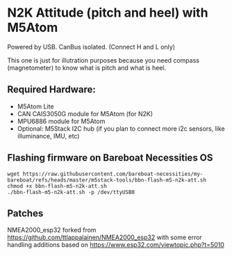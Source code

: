 # N2K Attitude (pitch and heel) with M5Atom

Powered by USB. CanBus isolated. (Connect H and L only)

This one is just for illutration purposes because you need compass (magnetometer)
to know what is pitch and what is heel.

## Required Hardware:

- M5Atom Lite
- CAN CAIS3050G module for M5Atom (for N2K)
- MPU6886 module for M5Atom
- Optional: M5Stack I2C hub (if you plan to connect more i2c sensors, like illuminance, IMU, etc)

## Flashing firmware on Bareboat Necessities OS

````
wget https://raw.githubusercontent.com/bareboat-necessities/my-bareboat/refs/heads/master/m5stack-tools/bbn-flash-m5-n2k-att.sh
chmod +x bbn-flash-m5-n2k-att.sh
./bbn-flash-m5-n2k-att.sh -p /dev/ttyUSB0
````

## Patches

NMEA2000_esp32 forked from https://github.com/ttlappalainen/NMEA2000_esp32
with some error handling additions
based on https://www.esp32.com/viewtopic.php?t=5010
